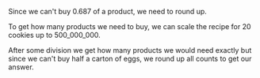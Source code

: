 Since we can't buy 0.687 of a product, we need to round up.

To get how many products we need to buy, we can scale the recipe
for 20 cookies up to 500_000_000.

After some division we get how many products we would need exactly but since we can't
buy half a carton of eggs, we round up all counts to get our answer.